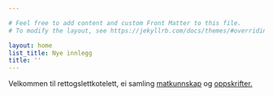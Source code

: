 ```yaml
---

# Feel free to add content and custom Front Matter to this file.
# To modify the layout, see https://jekyllrb.com/docs/themes/#overriding-theme-defaults

layout: home
list_title: Nye innlegg
title: ''
---
```


Velkommen til rettogslettkotelett, ei samling [matkunnskap](./pages/kunnskap.md) og [oppskrifter.](./pages/oppskrifter.md)

